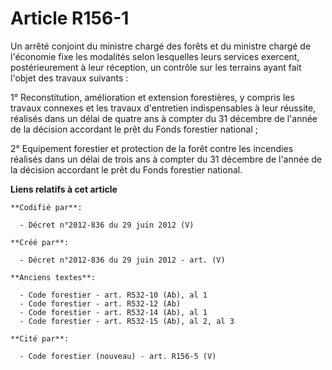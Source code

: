 # Article R156-1

Un arrêté conjoint du ministre chargé des forêts et du ministre chargé de l'économie fixe les modalités selon lesquelles
leurs services exercent, postérieurement à leur réception, un contrôle sur les terrains ayant fait l'objet des travaux
suivants :

1° Reconstitution, amélioration et extension forestières, y compris les travaux connexes et les travaux d'entretien
indispensables à leur réussite, réalisés dans un délai de quatre ans à compter du 31 décembre de l'année de la décision
accordant le prêt du Fonds forestier national ;

2° Equipement forestier et protection de la forêt contre les incendies réalisés dans un délai de trois ans à compter du 31
décembre de l'année de la décision accordant le prêt du Fonds forestier national.

**Liens relatifs à cet article**

	**Codifié par**:

	  - Décret n°2012-836 du 29 juin 2012 (V)

	**Créé par**:

	  - Décret n°2012-836 du 29 juin 2012 - art. (V)

	**Anciens textes**:

	  - Code forestier - art. R532-10 (Ab), al 1
	  - Code forestier - art. R532-12 (Ab)
	  - Code forestier - art. R532-14 (Ab), al 1
	  - Code forestier - art. R532-15 (Ab), al 2, al 3

	**Cité par**:

	  - Code forestier (nouveau) - art. R156-5 (V)
